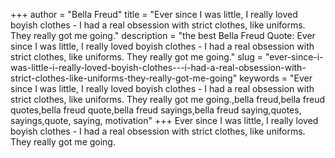 +++
author = "Bella Freud"
title = "Ever since I was little, I really loved boyish clothes - I had a real obsession with strict clothes, like uniforms. They really got me going."
description = "the best Bella Freud Quote: Ever since I was little, I really loved boyish clothes - I had a real obsession with strict clothes, like uniforms. They really got me going."
slug = "ever-since-i-was-little-i-really-loved-boyish-clothes---i-had-a-real-obsession-with-strict-clothes-like-uniforms-they-really-got-me-going"
keywords = "Ever since I was little, I really loved boyish clothes - I had a real obsession with strict clothes, like uniforms. They really got me going.,bella freud,bella freud quotes,bella freud quote,bella freud sayings,bella freud saying,quotes, sayings,quote, saying, motivation"
+++
Ever since I was little, I really loved boyish clothes - I had a real obsession with strict clothes, like uniforms. They really got me going.

